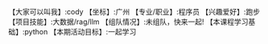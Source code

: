 【大家可以叫我】:cody
【坐标】:广州
【专业/职业】:程序员
【兴趣爱好】:跑步
【项目技能】:大数据/rag/llm
【组队情况】:未组队，快来一起!
【本课程学习基础】:python
【本期活动目标】:一起学习
